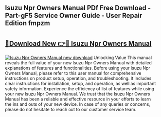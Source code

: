 ## Isuzu Npr Owners Manual PDf Free Download - Part-gF5 Service Owner Guide - User Repair Edition fmpzm

# <h2><a href="http://bc12905.oget.top/?id=Isuzu+Npr+Owners+Manual">🔗Download New 👉🔴 Isuzu Npr Owners Manual</a></h2>

[![Isuzu Npr Owners Manual new download](https://i.imgur.com/5g1atiW.png)](http://bc12905.oget.top/?id=Isuzu+Npr+Owners+Manual)
Unlocking Value This manual reveals the full value of your new Isuzu Npr Owners Manual with detailed explanations of features and functionalities. Before using your Isuzu Npr Owners Manual, please refer to this user manual for comprehensive instructions on product setup, operation, and troubleshooting. It includes clear instructions for installation, setup, and operation, as well as important safety information. Experience the efficiency of list of features while using your new Isuzu Npr Owners Manual. We trust that the Isuzu Npr Owners Manual has been a reliable and effective resource in your efforts to learn the ins and outs of your new device. In case of any queries or concerns, please do not hesitate to reach out to our customer service team.
